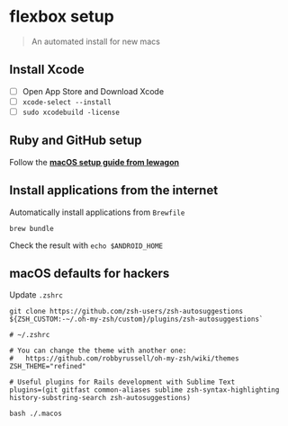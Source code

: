 # flexbox setup

> An automated install for new macs

## Install Xcode

- [ ] Open App Store and Download Xcode
- [ ] `xcode-select --install`
- [ ] `sudo xcodebuild -license`

## Ruby and GitHub setup

Follow the **[macOS setup guide from lewagon](https://github.com/lewagon/setup/blob/master/macos.md)**

## Install applications from the internet

Automatically install applications from `Brewfile`

```console
brew bundle
```

Check the result with `echo $ANDROID_HOME`

## macOS defaults for hackers

Update `.zshrc`

```console
git clone https://github.com/zsh-users/zsh-autosuggestions ${ZSH_CUSTOM:-~/.oh-my-zsh/custom}/plugins/zsh-autosuggestions`
```

```console
# ~/.zshrc

# You can change the theme with another one:
#   https://github.com/robbyrussell/oh-my-zsh/wiki/themes
ZSH_THEME="refined"

# Useful plugins for Rails development with Sublime Text
plugins=(git gitfast common-aliases sublime zsh-syntax-highlighting history-substring-search zsh-autosuggestions)
```

```console
bash ./.macos
```
